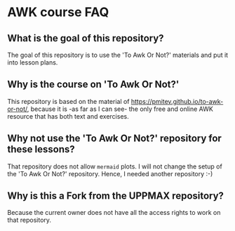 # AWK course FAQ

## What is the goal of this repository?

The goal of this repository is to use the 'To Awk Or Not?' materials
and put it into lesson plans. 

## Why is the course on 'To Awk Or Not?'

This repository is based on the material of <https://pmitev.github.io/to-awk-or-not/>,
because it is -as far as I can see- the only free and online AWK
resource that has both text and exercises.

## Why not use the 'To Awk Or Not?' repository for these lessons?

That repository does not allow `mermaid` plots.
I will not change the setup of the 'To Awk Or Not?' repository.
Hence, I needed another repository :-) 

## Why is this a Fork from the UPPMAX repository?

Because the current owner does not have all 
the access rights to work on that repository.
